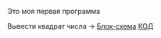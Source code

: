 
Это моя первая программа

Вывести квадрат числа -> 
[Блок-схема](FirstSemi/Task001_Square/BlockDiagram.drawio.png) 
[КОД](FirstSemi/Task001_Square/Program.cs)

